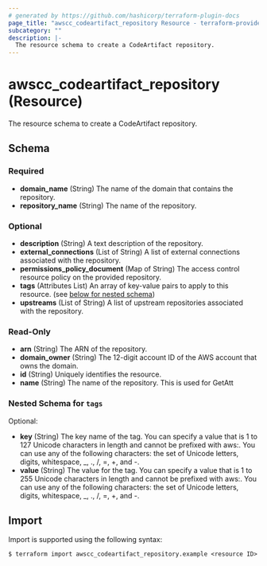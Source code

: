 ```yaml
---
# generated by https://github.com/hashicorp/terraform-plugin-docs
page_title: "awscc_codeartifact_repository Resource - terraform-provider-awscc"
subcategory: ""
description: |-
  The resource schema to create a CodeArtifact repository.
---
```


# awscc_codeartifact_repository (Resource)

The resource schema to create a CodeArtifact repository.



<!-- schema generated by tfplugindocs -->
## Schema

### Required

- **domain_name** (String) The name of the domain that contains the repository.
- **repository_name** (String) The name of the repository.

### Optional

- **description** (String) A text description of the repository.
- **external_connections** (List of String) A list of external connections associated with the repository.
- **permissions_policy_document** (Map of String) The access control resource policy on the provided repository.
- **tags** (Attributes List) An array of key-value pairs to apply to this resource. (see [below for nested schema](#nestedatt--tags))
- **upstreams** (List of String) A list of upstream repositories associated with the repository.

### Read-Only

- **arn** (String) The ARN of the repository.
- **domain_owner** (String) The 12-digit account ID of the AWS account that owns the domain.
- **id** (String) Uniquely identifies the resource.
- **name** (String) The name of the repository. This is used for GetAtt

<a id="nestedatt--tags"></a>
### Nested Schema for `tags`

Optional:

- **key** (String) The key name of the tag. You can specify a value that is 1 to 127 Unicode characters in length and cannot be prefixed with aws:. You can use any of the following characters: the set of Unicode letters, digits, whitespace, _, ., /, =, +, and -.
- **value** (String) The value for the tag. You can specify a value that is 1 to 255 Unicode characters in length and cannot be prefixed with aws:. You can use any of the following characters: the set of Unicode letters, digits, whitespace, _, ., /, =, +, and -.

## Import

Import is supported using the following syntax:

```shell
$ terraform import awscc_codeartifact_repository.example <resource ID>
```
